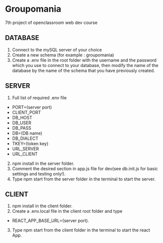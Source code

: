 # Groupomania

7th project of openclassroom web dev course

## DATABASE

1. Connect to the mySQL server of your choice
2. Create a new schema (for example : groupomania)
3. Create a .env file in the root folder with the username and the password which you use to connect to your database, then modify the name of the database by the name of the schema that you have previously created.

## SERVER

1. Full list of required .env file
- PORT=(server port)
- CLIENT_PORT
- DB_HOST
- DB_USER
- DB_PASS
- DB=(DB name)
- DB_DIALECT
- TKEY=(token key)
- URL_SERVER
- URL_CLIENT
2. npm install in the server folder.
3. Comment the desired section in app.js file for dev(see db.init.js for basic settings and testing only!).
3. Type npm start from the server folder in the terminal to start the server.

## CLIENT

1. npm install in the client folder.
2. Create a .env.local file in the client root folder and type
- REACT_APP_BASE_URL=(server port).
3. Type npm start from the client folder in the terminal to start the react App.